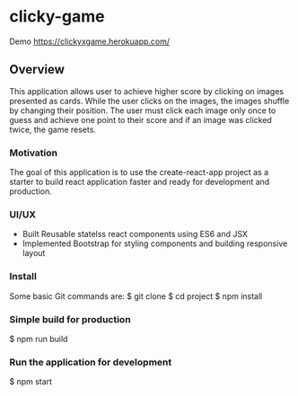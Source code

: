 
# clicky-game
Demo
https://clickyxgame.herokuapp.com/

## Overview
This application allows user to achieve higher score by clicking on images presented as cards. While the user clicks on the images, the images shuffle by changing their position. The user must click each image only once to guess and achieve one point to their score and if an image was clicked twice, the game resets.

### Motivation
The goal of this application is to use the create-react-app project as a starter to build react application faster and ready for development and production.   

### UI/UX 
* Built Reusable statelss react components using ES6 and JSX 
* Implemented Bootstrap for styling components and building responsive layout

### Install

Some basic Git commands are:
$ git clone 
$ cd project
$ npm install


### Simple build for production
$ npm run build

### Run the application for development
$ npm start






